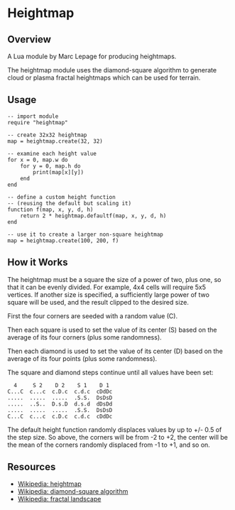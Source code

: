 Heightmap
=========

Overview
--------

A Lua module by Marc Lepage for producing heightmaps.

The heightmap module uses the diamond-square algorithm to generate cloud or plasma fractal heightmaps which can be used for terrain.

Usage
-----

    -- import module
    require "heightmap"

    -- create 32x32 heightmap
    map = heightmap.create(32, 32)

    -- examine each height value
    for x = 0, map.w do
        for y = 0, map.h do
            print(map[x][y])
        end
    end

    -- define a custom height function
    -- (reusing the default but scaling it)
    function f(map, x, y, d, h)
        return 2 * heightmap.defaultf(map, x, y, d, h)
    end

    -- use it to create a larger non-square heightmap
    map = heightmap.create(100, 200, f)

How it Works
------------

The heightmap must be a square the size of a power of two, plus one, so that it can be evenly divided. For example, 4x4 cells will require 5x5 vertices. If another size is specified, a sufficiently large power of two square will be used, and the result clipped to the desired size.

First the four corners are seeded with a random value (C).

Then each square is used to set the value of its center (S) based on the average of its four corners (plus some randomness).

Then each diamond is used to set the value of its center (D) based on the average of its four points (plus some randomness).

The square and diamond steps continue until all values have been set:

      4     S 2    D 2    S 1    D 1
    C...C  c...c  c.D.c  c.d.c  cDdDc
    .....  .....  .....  .S.S.  DsDsD
    .....  ..S..  D.s.D  d.s.d  dDsDd
    .....  .....  .....  .S.S.  DsDsD
    C...C  c...c  c.D.c  c.d.c  cDdDc

The default height function randomly displaces values by up to +/- 0.5 of the step size. So above, the corners will be from -2 to +2, the center will be the mean of the corners randomly displaced from -1 to +1, and so on.

Resources
---------

* [Wikipedia: heightmap](http://en.wikipedia.org/wiki/Heightmap)
* [Wikipedia: diamond-square algorithm](http://en.wikipedia.org/wiki/Diamond-square_algorithm)
* [Wikipedia: fractal landscape](http://en.wikipedia.org/wiki/Fractal_landscape)
